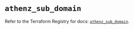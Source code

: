 # `athenz_sub_domain`

Refer to the Terraform Registry for docs: [`athenz_sub_domain`](https://registry.terraform.io/providers/athenz/athenz/1.0.49/docs/resources/sub_domain).
